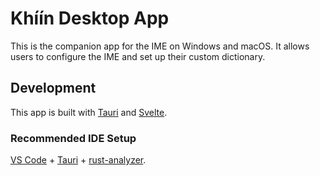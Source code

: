 # Khíín Desktop App

This is the companion app for the IME on Windows and macOS. It allows users to
configure the IME and set up their custom dictionary.

## Development

This app is built with [Tauri](https://tauri.app/) and
[Svelte](https://svelte.dev/).

### Recommended IDE Setup

[VS Code](https://code.visualstudio.com/) +
[Tauri](https://marketplace.visualstudio.com/items?itemName=tauri-apps.tauri-vscode)
+
[rust-analyzer](https://marketplace.visualstudio.com/items?itemName=rust-lang.rust-analyzer).
